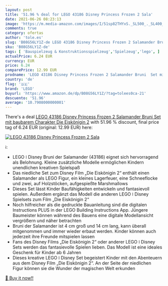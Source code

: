 ```yaml
---
layout: post
title: '51.96 % deal for LEGO 43186 Disney Princess Frozen 2 Sala'
date: 2021-06-26 08:23:13
image: 'https://m.media-amazon.com/images/I/51sp82THYxS._SL500_._SL400_.jpg'
comments: true
category: ofertas
author: 'tole.es'
slug: 'B08G56LY1Z-de LEGO 43186 Disney Princess Frozen 2 Salamander Bruni Set...'
sku: 'B08G56LY1Z-de'
tags: [ 'Bauspielzeug & Konstruktionsspielzeug','Spielzeug','lego', ]
actualPrice: 6.24 EUR
currency: EUR
price: 6.24
comparePrice: 12.99 EUR
prodname: 'LEGO 43186 Disney Princess Frozen 2 Salamander Bruni  Set mit baubarem Charakter  Die Eiskönigin 2'
country: 'de'
flag: '🇩🇪'
brand: 'LEGO'
buyurl: 'https://www.amazon.de/dp/B08G56LY1Z/?tag=tolees0ca-21'
descuento: '51.96'
average: '10.7908000000001'
---
```


There's a deal [LEGO 43186 Disney Princess Frozen 2 Salamander Bruni  Set mit baubarem Charakter  Die Eiskönigin 2](https://www.amazon.de/dp/B08G56LY1Z/?tag=tolees0ca-21)  with  51.96 % discount, final price tag of  6.24 EUR (original: 12.99 EUR) here:

[![LEGO 43186 Disney Princess Frozen 2 Sala](https://m.media-amazon.com/images/I/51sp82THYxS._SL500_._SL400_.jpg)](https://www.amazon.de/dp/B08G56LY1Z/?tag=tolees0ca-21)

ℹ️:

- LEGO ǀ Disney Bruni der Salamander (43186) eignet sich hervorragend als Belohnung. Kleine zusätzliche Modelle ermöglichen Kindern unendlichen kreativen Spielspaß
- Das niedliche Set zum Disney Film „Die Eiskönigin 2“ enthält einen Salamander als LEGO Figur, ein kleines Lagerfeuer, eine Schneeflocke und zwei, auf Holzstöcken, aufgespießte Marshmallows
- Dieses Set lässt Kinder Baufähigkeiten entwickeln und fantasievoll spielen. Außerdem ergänzt das Modell die anderen LEGO ǀ Disney Spielsets zum Film „Die Eiskönigin 2“
- Noch hilfreicher als die gedruckte Bauanleitung sind die digitalen Instructions PLUS in der LEGO Building Instructions App. Jüngere Baumeister können während des Bauens eine digitale Modellansicht vergrößern und näher betrachten
- Bruni der Salamander ist 4 cm groß und 14 cm lang, kann überall mitgenommen und immer wieder erbaut werden. Kinder können auch jederzeit ihre Freunde mitspielen lassen
- Fans des Disney Films „Die Eiskönigin 2“ oder anderer LEGO ǀ Disney Sets werden das fantasievolle Spielen lieben. Das Modell ist eine ideales Geschenk für Kinder ab 6 Jahren
- Dieses kreative LEGO ǀ Disney Set begeistert Kinder mit den Abenteuern aus dem Disney Film „Die Eiskönigin 2“. An der Seite der niedlichen Figur können sie die Wunder der magischen Welt erkunden

[🛒 Buy it now!!](https://www.amazon.de/dp/B08G56LY1Z/?tag=tolees0ca-21)
